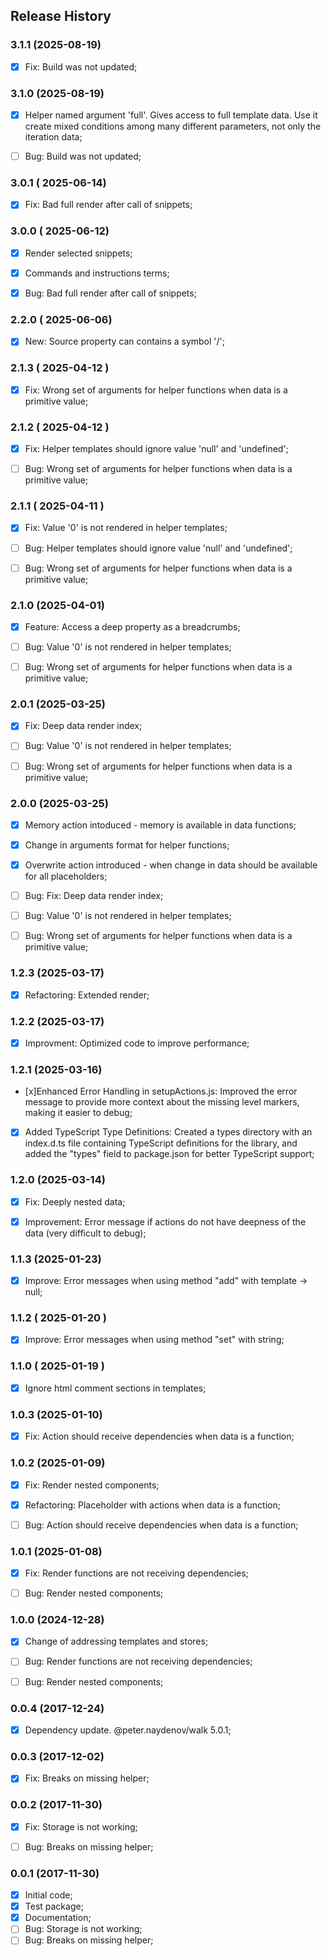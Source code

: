 ## Release History



### 3.1.1 (2025-08-19)
- [x] Fix: Build was not updated;



### 3.1.0 (2025-08-19)
- [x] Helper named argument 'full'. Gives access to full template data. Use it create mixed conditions among many different parameters, not only the iteration data;
- [ ] Bug: Build was not updated;


### 3.0.1 ( 2025-06-14)
- [x] Fix: Bad full render after call of snippets;



### 3.0.0 ( 2025-06-12)
- [x] Render selected snippets;
- [x] Commands and instructions terms;
- [x] Bug: Bad full render after call of snippets;



### 2.2.0 ( 2025-06-06)
- [x] New: Source property can contains a symbol '/';



### 2.1.3 ( 2025-04-12 )
- [x] Fix: Wrong set of arguments for helper functions when data is a primitive value;



### 2.1.2 ( 2025-04-12 )
- [x] Fix: Helper templates should ignore value 'null' and 'undefined';
- [ ] Bug: Wrong set of arguments for helper functions when data is a primitive value;


### 2.1.1 ( 2025-04-11 )
- [x] Fix: Value '0' is not rendered in helper templates;
- [ ] Bug: Helper templates should ignore value 'null' and 'undefined';
- [ ] Bug: Wrong set of arguments for helper functions when data is a primitive value;


### 2.1.0 (2025-04-01)
- [x] Feature: Access a deep property as a breadcrumbs;
- [ ] Bug: Value '0' is not rendered in helper templates;
- [ ] Bug: Wrong set of arguments for helper functions when data is a primitive value;



### 2.0.1 (2025-03-25)
- [x] Fix: Deep data render index;
- [ ] Bug: Value '0' is not rendered in helper templates;
- [ ] Bug: Wrong set of arguments for helper functions when data is a primitive value;



### 2.0.0 (2025-03-25)
- [x] Memory action intoduced - memory is available in data functions;
- [x] Change in arguments format for helper functions;
- [x] Overwrite action introduced - when change in data should be available for all placeholders;
- [ ] Bug: Fix: Deep data render index;
- [ ] Bug: Value '0' is not rendered in helper templates;
- [ ] Bug: Wrong set of arguments for helper functions when data is a primitive value;


### 1.2.3 (2025-03-17)
- [x] Refactoring: Extended render;



### 1.2.2 (2025-03-17)
- [x] Improvment: Optimized code to improve performance;



### 1.2.1 (2025-03-16)
- [x]Enhanced Error Handling in setupActions.js: Improved the error message to provide more context about the missing level markers, making it easier to debug;
- [x] Added TypeScript Type Definitions: Created a types directory with an index.d.ts file containing TypeScript definitions for the library, and added the "types" field to package.json for better TypeScript support;



### 1.2.0 (2025-03-14)
- [x] Fix: Deeply nested data;
- [x] Improvement: Error message if actions do not have deepness of the data (very difficult to debug);



### 1.1.3 (2025-01-23)
- [x] Improve: Error messages when using method "add" with template -> null;



### 1.1.2 ( 2025-01-20 )
- [x] Improve: Error messages when using method "set" with string;



### 1.1.0 ( 2025-01-19 )
- [x] Ignore html comment sections in templates;



### 1.0.3 (2025-01-10)
- [x] Fix: Action should receive dependencies when data is a function;



### 1.0.2 (2025-01-09)
- [x] Fix: Render nested components;
- [x] Refactoring: Placeholder with actions when data is a function;
- [ ] Bug: Action should receive dependencies when data is a function;



### 1.0.1 (2025-01-08)
- [x] Fix: Render functions are not receiving dependencies;
- [ ] Bug: Render nested components;



### 1.0.0 (2024-12-28)
- [x] Change of addressing templates and stores;
- [ ] Bug: Render functions are not receiving dependencies;
- [ ] Bug: Render nested components;



### 0.0.4 (2017-12-24)
- [x] Dependency update. @peter.naydenov/walk 5.0.1;



### 0.0.3 (2017-12-02)
- [x] Fix: Breaks on missing helper;



### 0.0.2 (2017-11-30)
- [x] Fix: Storage is not working;
- [ ] Bug: Breaks on missing helper;



### 0.0.1 (2017-11-30)
 - [x] Initial code;
 - [x] Test package;
 - [x] Documentation;
 - [ ] Bug: Storage is not working;
 - [ ] Bug: Breaks on missing helper;